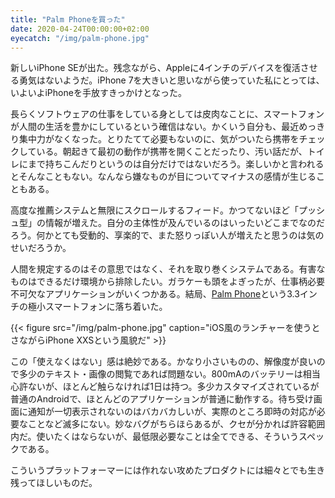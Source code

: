 ```yaml
---
title: "Palm Phoneを買った"
date: 2020-04-24T00:00:00+02:00
eyecatch: "/img/palm-phone.jpg"
---
```


新しいiPhone SEが出た。残念ながら、Appleに4インチのデバイスを復活させる勇気はないようだ。iPhone 7を大きいと思いながら使っていた私にとっては、いよいよiPhoneを手放すきっかけとなった。

長らくソフトウェアの仕事をしている身としては皮肉なことに、スマートフォンが人間の生活を豊かにしているという確信はない。かくいう自分も、最近めっきり集中力がなくなった。とりたてて必要もないのに、気がついたら携帯をチェックしている。朝起きて最初の動作が携帯を開くことだったり、汚い話だが、トイレにまで持ちこんだりというのは自分だけではないだろう。楽しいかと言われるとそんなこともない。なんなら嫌なものが目についてマイナスの感情が生じることもある。

高度な推薦システムと無限にスクロールするフィード。かつてないほど「プッシュ型」の情報が増えた。自分の主体性が及んでいるのはいったいどこまでなのだろう。何かとても受動的、享楽的で、また怒りっぽい人が増えたと思うのは気のせいだろうか。

人間を規定するのはその意思ではなく、それを取り巻くシステムである。有害なものはできるだけ環境から排除したい。ガラケーも頭をよぎったが、仕事柄必要不可欠なアプリケーションがいくつかある。結局、[Palm Phone](https://palm.com/pages/product)という3.3インチの極小スマートフォンに落ち着いた。

{{< figure src="/img/palm-phone.jpg" caption="iOS風のランチャーを使うとさながらiPhone XXSという風貌だ" >}}

この「使えなくはない」感は絶妙である。かなり小さいものの、解像度が良いので多少のテキスト・画像の閲覧であれば問題ない。800mAのバッテリーは相当心許ないが、ほとんど触らなければ1日は持つ。多少カスタマイズされているが普通のAndroidで、ほとんどのアプリケーションが普通に動作する。待ち受け画面に通知が一切表示されないのはバカバカしいが、実際のところ即時の対応が必要なことなど滅多にない。妙なバグがちらほらあるが、クセが分かれば許容範囲内だ。使いたくはならないが、最低限必要なことは全てできる、そういうスペックである。

こういうプラットフォーマーには作れない攻めたプロダクトには細々とでも生き残ってほしいものだ。
